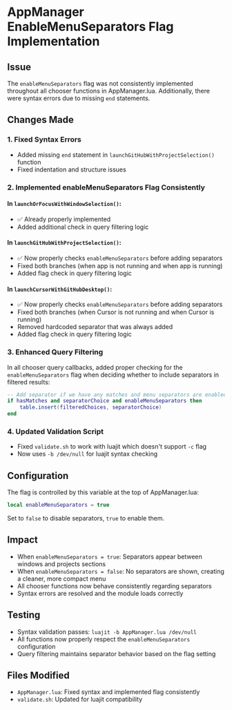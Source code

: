 # AppManager EnableMenuSeparators Flag Implementation

## Issue
The `enableMenuSeparators` flag was not consistently implemented throughout all chooser functions in AppManager.lua. Additionally, there were syntax errors due to missing `end` statements.

## Changes Made

### 1. Fixed Syntax Errors
- Added missing `end` statement in `launchGitHubWithProjectSelection()` function
- Fixed indentation and structure issues

### 2. Implemented enableMenuSeparators Flag Consistently

#### In `launchOrFocusWithWindowSelection()`:
- ✅ Already properly implemented
- Added additional check in query filtering logic

#### In `launchGitHubWithProjectSelection()`:
- ✅ Now properly checks `enableMenuSeparators` before adding separators
- Fixed both branches (when app is not running and when app is running)
- Added flag check in query filtering logic

#### In `launchCursorWithGitHubDesktop()`:
- ✅ Now properly checks `enableMenuSeparators` before adding separators
- Fixed both branches (when Cursor is not running and when Cursor is running)
- Removed hardcoded separator that was always added
- Added flag check in query filtering logic

### 3. Enhanced Query Filtering
In all chooser query callbacks, added proper checking for the `enableMenuSeparators` flag when deciding whether to include separators in filtered results:

```lua
-- Add separator if we have any matches and menu separators are enabled
if hasMatches and separatorChoice and enableMenuSeparators then
    table.insert(filteredChoices, separatorChoice)
end
```

### 4. Updated Validation Script
- Fixed `validate.sh` to work with luajit which doesn't support `-c` flag
- Now uses `-b /dev/null` for luajit syntax checking

## Configuration
The flag is controlled by this variable at the top of AppManager.lua:
```lua
local enableMenuSeparators = true
```

Set to `false` to disable separators, `true` to enable them.

## Impact
- When `enableMenuSeparators = true`: Separators appear between windows and projects sections
- When `enableMenuSeparators = false`: No separators are shown, creating a cleaner, more compact menu
- All chooser functions now behave consistently regarding separators
- Syntax errors are resolved and the module loads correctly

## Testing
- Syntax validation passes: `luajit -b AppManager.lua /dev/null`
- All functions now properly respect the `enableMenuSeparators` configuration
- Query filtering maintains separator behavior based on the flag setting

## Files Modified
- `AppManager.lua`: Fixed syntax and implemented flag consistently
- `validate.sh`: Updated for luajit compatibility 
